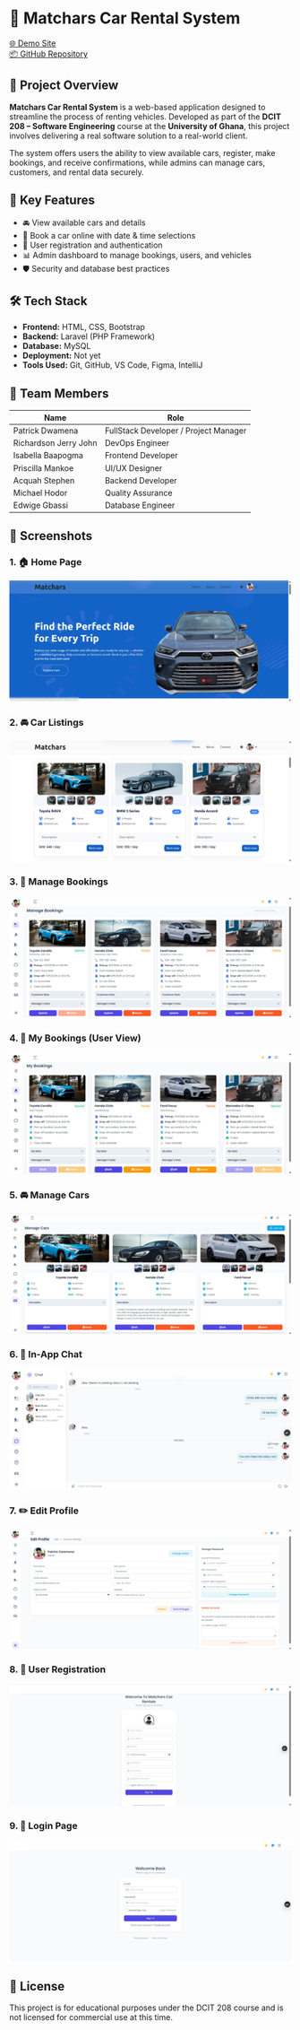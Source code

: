 # 🚗 Matchars Car Rental System

[🌐 Demo Site](https://matchars-car-rental.vercel.app)  
[📦 GitHub Repository](https://github.com/MrCoolGh/MatcharsCarRental)

## 📌 Project Overview

**Matchars Car Rental System** is a web-based application designed to streamline the process of renting vehicles. Developed as part of the **DCIT 208 – Software Engineering** course at the **University of Ghana**, this project involves delivering a real software solution to a real-world client.

The system offers users the ability to view available cars, register, make bookings, and receive confirmations, while admins can manage cars, customers, and rental data securely.

## 🎯 Key Features

- 🚘 View available cars and details
- 🧾 Book a car online with date & time selections
- 👤 User registration and authentication
- 📊 Admin dashboard to manage bookings, users, and vehicles
- 🛡️ Security and database best practices

## 🛠️ Tech Stack

- **Frontend:** HTML, CSS, Bootstrap  
- **Backend:** Laravel (PHP Framework)  
- **Database:** MySQL  
- **Deployment:** Not yet 
- **Tools Used:** Git, GitHub, VS Code, Figma, IntelliJ

## 👥 Team Members

| Name                   | Role                     |
|------------------------|--------------------------|
| Patrick Dwamena        | FullStack Developer / Project Manager |
| Richardson Jerry John | DevOps Engineer          |
| Isabella Baapogma     | Frontend Developer       |
| Priscilla Mankoe      | UI/UX Designer           |
| Acquah Stephen         | Backend Developer        |
| Michael Hodor          |Quality Assurance |
| Edwige Gbassi          | Database Engineer        |

## 📸 Screenshots

### 1. 🏠 Home Page  
![Home Page](./screenshots/home.jpg)

### 2. 🚘 Car Listings  
![Car Listings](./screenshots/cars.jpg)

### 3. 📅 Manage Bookings  
![Manage Bookings](./screenshots/managebooking.jpg)

### 4. 🧾 My Bookings (User View)  
![My Bookings](./screenshots/bookings.jpg)

### 5. 🚘 Manage Cars  
![Manage Cars](./screenshots/managecar.jpg)

### 6. 💬 In-App Chat  
![Chat](./screenshots/chat.jpg)

### 7. ✏️ Edit Profile  
![Edit Profile](./screenshots/edit.jpg)

### 8. 👤 User Registration  
![User Registration](./screenshots/reg.jpg)

### 9. 🔐 Login Page  
![Login Page](./screenshots/login.jpg)


## 📄 License
This project is for educational purposes under the DCIT 208 course and is not licensed for commercial use at this time.




